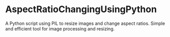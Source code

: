 # AspectRatioChangingUsingPython
A Python script using PIL to resize images and change aspect ratios. Simple and efficient tool for image processing and resizing.
